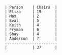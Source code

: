     | Person    | Chairs  |
    | Eliza     | 15      |
    | Max       | 2       |
    | Bval      | 5       |
    | Keith     | 4       |
    | Fryman    | 6       |
    | Shay      | 4       |
    | Anderson  | ?       |
    -----------------------
    |           | 37      |
